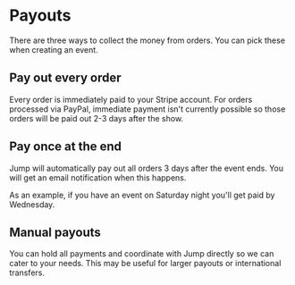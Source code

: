 # Payouts

There are three ways to collect the money from orders. You can pick these when creating an event.

## Pay out every order

Every order is immediately paid to your Stripe account. For orders processed via PayPal, immediate payment isn't currently possible
so those orders will be paid out 2-3 days after the show.

## Pay once at the end

Jump will automatically pay out all orders 3 days after the event ends. You will get an email notification when this happens.

As an example, if you have an event on Saturday night you'll get paid by Wednesday.

## Manual payouts

You can hold all payments and coordinate with Jump directly so we can cater to your needs. This may be useful for larger
payouts or international transfers.
